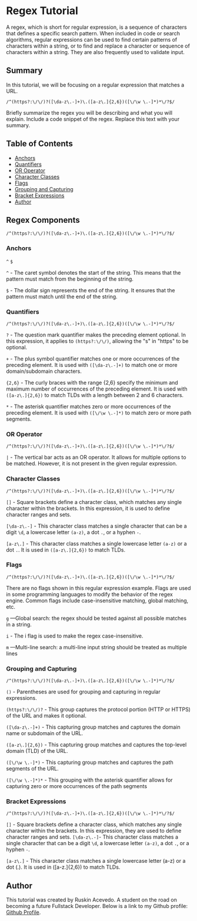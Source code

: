 # Regex Tutorial

A regex, which is short for regular expression, is a sequence of characters that defines a specific search pattern. When included in code or search algorithms, regular expressions can be used to find certain patterns of characters within a string, or to find and replace a character or sequence of characters within a string. They are also frequently used to validate input.

## Summary
In this tutorial, we will be focusing on a regular expression that matches a URL. 

```
/^(https?:\/\/)?([\da-z\.-]+)\.([a-z\.]{2,6})([\/\w \.-]*)*\/?$/
```

Briefly summarize the regex you will be describing and what you will explain. Include a code snippet of the regex. Replace this text with your summary.

## Table of Contents

- [Anchors](#anchors)
- [Quantifiers](#quantifiers)
- [OR Operator](#or-operator)
- [Character Classes](#character-classes)
- [Flags](#flags)
- [Grouping and Capturing](#grouping-and-capturing)
- [Bracket Expressions](#bracket-expressions)
- [Author](#author)



## Regex Components
```
/^(https?:\/\/)?([\da-z\.-]+)\.([a-z\.]{2,6})([\/\w \.-]*)*\/?$/
```
### Anchors

`^`  `$`

`^` - The caret symbol denotes the start of the string. This means that the pattern must match from the beginning of the string.

`$` - The dollar sign represents the end of the string. It ensures that the pattern must match until the end of the string.

### Quantifiers
```
/^(https?:\/\/)?([\da-z\.-]+)\.([a-z\.]{2,6})([\/\w \.-]*)*\/?$/
```
`?` - The question mark quantifier makes the preceding element optional. In this expression, it applies to `(https?:\/\/)`, allowing the "s" in "https" to be optional.

`+` - The plus symbol quantifier matches one or more occurrences of the preceding element. It is used with `([\da-z\.-]+)` to match one or more domain/subdomain characters.

`{2,6}` - The curly braces with the range {2,6} specify the minimum and maximum number of occurrences of the preceding element. It is used with 
`([a-z\.]{2,6})` to match TLDs with a length between 2 and 6 characters.

`*` - The asterisk quantifier matches zero or more occurrences of the preceding element. It is used with `([\/\w \.-]*)` to match zero or more path segments.

### OR Operator
```
/^(https?:\/\/)?([\da-z\.-]+)\.([a-z\.]{2,6})([\/\w \.-]*)*\/?$/
```
`|` - The vertical bar acts as an OR operator. It allows for multiple options to be matched. However, it is not present in the given regular expression.

### Character Classes
```
/^(https?:\/\/)?([\da-z\.-]+)\.([a-z\.]{2,6})([\/\w \.-]*)*\/?$/
```
`[]` - Square brackets define a character class, which matches any single character within the brackets. In this expression, it is used to define character ranges and sets.

`[\da-z\.-]` - This character class matches a single character that can be a digit `\d`, a lowercase letter `(a-z)`, a dot `.`, or a hyphen `-`.

`[a-z\.]` - This character class matches a single lowercase letter `(a-z)` or a dot `.`. It is used in `([a-z\.]{2,6})` to match TLDs.

### Flags
```
/^(https?:\/\/)?([\da-z\.-]+)\.([a-z\.]{2,6})([\/\w \.-]*)*\/?$/
```
There are no flags shown in this regular expression example. Flags are used in some programming languages to modify the behavior of the regex engine. Common flags include case-insensitive matching, global matching, etc.

`g` —Global search: the regex should be tested against all possible matches in a string.

`i` - The i flag is used to make the regex case-insensitive.

`m` —Multi-line search: a multi-line input string should be treated as multiple lines



### Grouping and Capturing
```
/^(https?:\/\/)?([\da-z\.-]+)\.([a-z\.]{2,6})([\/\w \.-]*)*\/?$/
```

`()` - Parentheses are used for grouping and capturing in regular expressions.

`(https?:\/\/)?` - This group captures the protocol portion (HTTP or HTTPS) of the URL and makes it optional.

`([\da-z\.-]+)` - This capturing group matches and captures the domain name or subdomain of the URL.

`([a-z\.]{2,6})` - This capturing group matches and captures the top-level domain (TLD) of the URL.

`([\/\w \.-]*)` - This capturing group matches and captures the path segments of the URL.

`([\/\w \.-]*)*` - This grouping with the asterisk quantifier allows for capturing zero or more occurrences of the path segments

### Bracket Expressions
```
/^(https?:\/\/)?([\da-z\.-]+)\.([a-z\.]{2,6})([\/\w \.-]*)*\/?$/
```
`[]` - Square brackets define a character class, which matches any single character within the brackets. In this expression, they are used to define character ranges and sets.
`[\da-z\.-]`- This character class matches a single character that can be a digit `\d`, a lowercase letter `(a-z)`, a dot `.`, or a hyphen `-`.

`[a-z\.]` - This character class matches a single lowercase letter (a-z) or a dot (.). It is used in ([a-z\.]{2,6}) to match TLDs.

## Author

This tutorial was created by Ruskin Acevedo. A student on the road on becoming a future Fullstack Developer. Below is a link to my Github profile:
[Github Profile](https://github.com/Ruskin20/).


